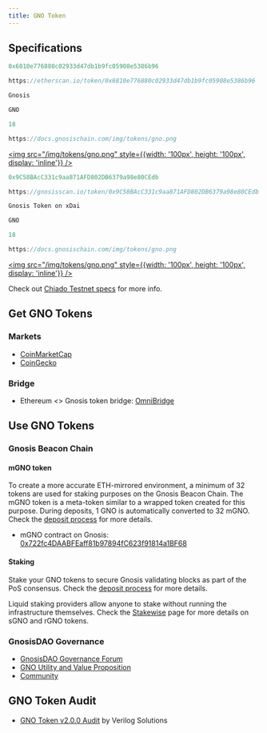 ```yaml
--- 
title: GNO Token
---
```



## Specifications

<Tabs groupId="networks">
<TabItem value="ethereum" label="Ethereum">

```jsx title="Contract Address"
0x6810e776880c02933d47db1b9fc05908e5386b96
```

```jsx title="Etherscan"
https://etherscan.io/token/0x6810e776880c02933d47db1b9fc05908e5386b96
```

```jsx title="Name"
Gnosis
```

```jsx title="Ticker"
GNO
```

```jsx title="Decimals"
18
```

```jsx title="Icon"
https://docs.gnosischain.com/img/tokens/gno.png
```
<a href="/img/tokens/gno.png"><img src="/img/tokens/gno.png" style={{width: '100px', height: '100px', display: 'inline'}} /></a>

</TabItem>
<TabItem value="gnosis" label="Gnosis Mainnet">

```jsx title="Contract Address"
0x9C58BAcC331c9aa871AFD802DB6379a98e80CEdb
```

```jsx title="Gnosisscan"
https://gnosisscan.io/token/0x9C58BAcC331c9aa871AFD802DB6379a98e80CEdb
```

```jsx title="Name"
Gnosis Token on xDai
```

```jsx title="Ticker"
GNO
```

```jsx title="Decimals"
18
```

```jsx title="Icon"
https://docs.gnosischain.com/img/tokens/gno.png
```
<a href="/img/tokens/gno.png"><img src="/img/tokens/gno.png" style={{width: '100px', height: '100px', display: 'inline'}} /></a>

</TabItem>
<TabItem value="chiado" label="Chiado Testnet">

Check out [Chiado Testnet specs](/about/networks/chiado#gno-token) for more info.

</TabItem>
</Tabs>

## Get GNO Tokens

### Markets

- [CoinMarketCap](https://coinmarketcap.com/currencies/gnosis-gno/)
- [CoinGecko](https://www.coingecko.com/en/coins/gnosis)

### Bridge

- Ethereum _<_> Gnosis token bridge: [OmniBridge](https://omni.gnosischain.com/)

## Use GNO Tokens

### Gnosis Beacon Chain

#### mGNO token

To create a more accurate ETH-mirrored environment, a minimum of 32 tokens are used for staking purposes on the Gnosis Beacon Chain. The mGNO token is a meta-token similar to a wrapped token created for this purpose. During deposits, 1 GNO is automatically converted to 32 mGNO. Check the [deposit process](/node/funding-validator) for more details.

- mGNO contract on Gnosis: [0x722fc4DAABFEaff81b97894fC623f91814a1BF68](https://gnosisscan.io/address/0x722fc4DAABFEaff81b97894fC623f91814a1BF68)

#### Staking

Stake your GNO tokens to secure Gnosis validating blocks as part of the PoS consensus. Check the [deposit process](/node/funding-validator) for more details.

Liquid staking providers allow anyone to stake without running the infrastructure themselves. Check the [Stakewise](/tools/beacon-chain/liquid-staking#tokens-sgno--rgno) page for more details on sGNO and rGNO tokens.

### GnosisDAO Governance

- [GnosisDAO Governance Forum](https://forum.gnosis.io/)
- [GNO Utility and Value Proposition](https://forum.gnosis.io/t/gno-utility-and-value-proposition/2344)
- [Community](/about/overview/community)


## GNO Token Audit

- [GNO Token v2.0.0 Audit](https://hackmd.io/@verilog/gno-token-v2-audit) by Verilog Solutions
